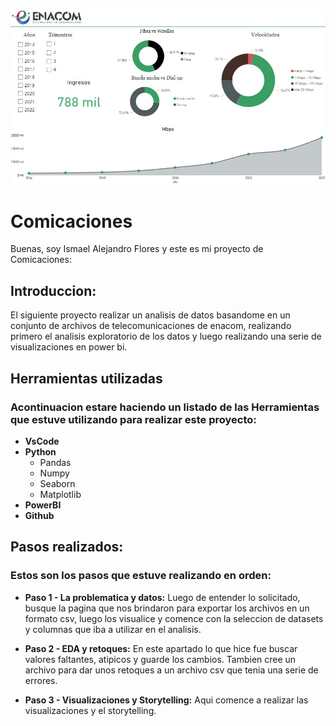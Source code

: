 ![Dashboard](https://github.com/IsmaDeveloper16/Enacom-Comunicaciones/blob/main/dashboard%201.jpg)

# Comicaciones

Buenas, soy Ismael Alejandro Flores y este es mi proyecto de Comicaciones:

## Introduccion:
  El siguiente proyecto realizar un analisis de datos basandome en un conjunto de archivos de telecomunicaciones de enacom, realizando primero el analisis exploratorio de los datos y luego realizando una serie de visualizaciones en power bi.


## Herramientas utilizadas
### Acontinuacion estare haciendo un listado de las Herramientas que estuve utilizando para realizar este proyecto:
- **VsCode**
- **Python**
  - Pandas
  - Numpy
  - Seaborn
  - Matplotlib
- **PowerBI**
- **Github**

## Pasos realizados:
### Estos son los pasos que estuve realizando en orden: 

- **Paso 1 - La problematica y datos:** Luego de entender lo solicitado, busque la pagina que nos brindaron para exportar los archivos en un formato csv, luego los visualice y comence con la seleccion de datasets y columnas que iba a utilizar en el analisis.

- **Paso 2 - EDA y retoques:** En este apartado lo que hice fue buscar valores faltantes, atipicos y guarde los cambios. Tambien cree un archivo para dar unos retoques a un archivo csv que tenia una serie de errores.

- **Paso 3 - Visualizaciones y Storytelling:** Aqui comence a realizar las visualizaciones y el storytelling.
